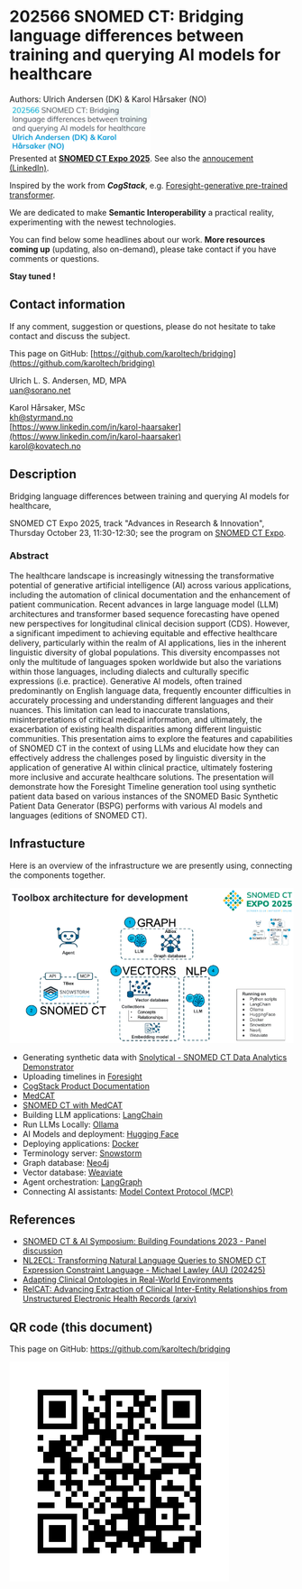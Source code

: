 # 202566 SNOMED CT: Bridging language differences between training and querying AI models for healthcare
Authors: Ulrich Andersen (DK) & Karol Hårsaker (NO)  
![Talk](img/202566.png)  
Presented at **[SNOMED CT Expo 2025](https://www.snomed.org/snomedct-expo)**.  See also the [annoucement (LinkedIn)](https://www.linkedin.com/posts/karol-haarsaker_glad-to-announce-that-ulrich-and-me-are-soon-activity-7383744474075533312-U9TE?utm_source=share&utm_medium=member_desktop&rcm=ACoAABO8_pwBxrQpts7ouQOxl1sjKiyspCKYTac).

Inspired by the work from ***CogStack***, e.g. [Foresight-generative pre-trained transformer](https://youtu.be/O3LU2ZX0ziM?si=ldROGokUhMiF_vjk).  

We are dedicated to make **Semantic Interoperability** a practical reality, experimenting with the newest technologies.  
  
You can find below some headlines about our work. **More resources coming up** (updating, also on-demand), please take contact if you have comments or questions.  

**Stay tuned !**  

## Contact information
If any comment, suggestion or questions, please do not hesitate to take contact and discuss the subject.  

This page on GitHub: [https://github.com/karoltech/bridging](https://github.com/karoltech/bridging)  

Ulrich L. S. Andersen, MD, MPA  
[uan@sorano.net](mailto:uan@sorano.net)  

Karol Hårsaker, MSc  
[kh@styrmand.no](mailto:kh@styrmand.no)   
[https://www.linkedin.com/in/karol-haarsaker](https://www.linkedin.com/in/karol-haarsaker)  
[karol@kovatech.no](mailto:karol@kovatech.no)  


## Description 

Bridging language differences between training and querying AI models for healthcare, 

SNOMED CT Expo 2025, track "Advances in Research & Innovation", Thursday October 23, 11:30-12:30; see the program on [SNOMED CT Expo](https://lnkd.in/dszmKMFu). 


### Abstract

The healthcare landscape is increasingly witnessing the transformative potential of generative artificial intelligence (AI) across various applications, including the automation of clinical documentation and the enhancement of patient communication. Recent advances in large language model (LLM) architectures and transformer based sequence forecasting have opened new perspectives for longitudinal clinical decision support (CDS). However, a significant impediment to achieving equitable and effective healthcare delivery, particularly within the realm of AI applications, lies in the inherent linguistic diversity of global populations. This diversity encompasses not only the multitude of languages spoken worldwide but also the variations within those languages, including dialects and culturally specific expressions (i.e. practice). Generative AI models, often trained predominantly on English language data, frequently encounter difficulties in accurately processing and understanding different languages and their nuances. This limitation can lead to inaccurate translations, misinterpretations of critical medical information, and ultimately, the exacerbation of existing health disparities among different linguistic communities. This presentation aims to explore the features and capabilities of SNOMED CT in the context of using LLMs and elucidate how they can effectively address the challenges posed by linguistic diversity in the application of generative AI within clinical practice, ultimately fostering more inclusive and accurate healthcare solutions. The presentation will demonstrate how the Foresight Timeline generation tool using synthetic patient data based on various instances of the SNOMED Basic Synthetic Patient Data Generator (BSPG) performs with various AI models and languages (editions of SNOMED CT).

## Infrastucture 
Here is an overview of the infrastructure we are presently using, connecting the components together.  

![Toolbox](img/toolbox.png)  


- Generating synthetic data with [Snolytical - SNOMED CT Data Analytics Demonstrator](https://github.com/IHTSDO/health-data-analytics)  
- Uploading timelines in [Foresight](https://foresight.sites.er.kcl.ac.uk/)  
- [CogStack Product Documentation](https://cogstack.atlassian.net/wiki/spaces/COGDOC/pages/2406875137/CogStack+Product+Documentation)  
- [MedCAT](https://github.com/CogStack/MedCAT)  
- [SNOMED CT with MedCAT](https://htmlpreview.github.io/?https://github.com/CogStack/MedCATtutorials/blob/main/notebooks/specialised/Preprocessing_SNOMED_CT.html)  
- Building LLM applications: [LangChain](https://docs.langchain.com/oss/python/langchain/overview)  
- Run LLMs Locally: [Ollama](https://ollama.com/)  
- AI Models and deployment: [Hugging Face](https://huggingface.co/)  
- Deploying applications: [Docker](https://docs.docker.com/)  
- Terminology server: [Snowstorm]()  
- Graph database: [Neo4j](https://neo4j.com/docs/getting-started/data-modeling/tutorial-data-modeling/)  
- Vector database: [Weaviate](https://docs.weaviate.io/weaviate)  
- Agent orchestration: [LangGraph](https://langchain-ai.github.io/langgraph/guides/)  
- Connecting AI assistants: [Model Context Protocol (MCP)](https://www.anthropic.com/news/model-context-protocol)  

## References

- [SNOMED CT & AI Symposium: Building Foundations 2023 - Panel discussion](https://youtu.be/tYY5qBDP2o8?list=PLyEMmgWz-ul0drEs48nHaklNq2U8ZqtLP&t=2771)  
- [NL2ECL: Transforming Natural Language Queries to SNOMED CT Expression Constraint Language - Michael Lawley (AU) (202425)](https://www.youtube.com/watch?v=UXgow0VYSp8)  
- [Adapting Clinical Ontologies in Real-World Environments](https://pubmed.ncbi.nlm.nih.gov/20390048/)  
- [RelCAT: Advancing Extraction of Clinical Inter-Entity Relationships from Unstructured Electronic Health Records (arxiv)](https://arxiv.org/abs/2501.16077)  


## QR code (this document)

This page on GitHub: https://github.com/karoltech/bridging  
  
![Bridging QR](img/qr_bridging.png)  
